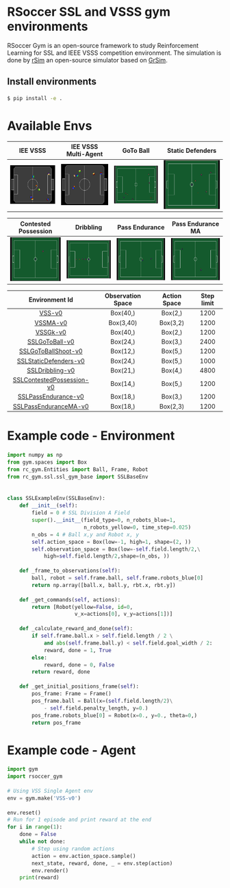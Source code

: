 # RSoccer SSL and VSSS gym environments
RSoccer Gym is an open-source framework to study Reinforcement Learning for SSL and IEEE VSSS competition environment. The simulation is done by [rSim](https://github.com/robocin/rsim) an open-source simulator based on [GrSim](https://github.com/RoboCup-SSL/grSim).
## Install environments

```bash
$ pip install -e .
```
# Available Envs
IEE VSSS                   |  IEE VSSS Multi-Agent     |        GoTo Ball          | Static Defenders          |
:-------------------------:|:-------------------------:|:-------------------------:|:-------------------------:|
![](resources/vss.gif)     | ![](resources/vss_ma.gif) | ![](resources/gotoball.gif) | ![](resources/static.gif)     |

  Contested Possession     |        Dribbling          |  Pass Endurance     |        Pass Endurance MA          |
:-------------------------:|:-------------------------:|:-------------------------:|:-------------------------:| 
 ![](resources/contested_possession.gif) | ![](resources/dribbling.gif)|![](resources/pass_endurance.gif) | ![](resources/pass_endurance_ma.gif)|

|       Environment Id                                                       | Observation Space | Action Space | Step limit |
|:--------------------------------------------------------------------------:|:-----------------:|:------------:|:----------:|
|[VSS-v0](rsoccer_gym/vss/README.md#vss-v0)                                       |      Box(40,)     |    Box(2,)   |    1200    |
|[VSSMA-v0](rsoccer_gym/vss/README.md#vssma-v0)                                   |      Box(3,40)    |    Box(3,2)  |    1200    |
|[VSSGk-v0](rsoccer_gym/vss/README.md#vssgk-v0)                                   |      Box(40,)     |    Box(2,)   |    1200    |
|[SSLGoToBall-v0](rsoccer_gym/ssl/README.md#sslgotoball-v0)                   |      Box(24,)     |    Box(3,)   |    2400        |
|[SSLGoToBallShoot-v0](rsoccer_gym/ssl/README.md#sslgotoballshoot-v0)             |      Box(12,)     |    Box(5,)   |    1200    |
|[SSLStaticDefenders-v0](rsoccer_gym/ssl/README.md#sslstaticdefenders-v0)         |      Box(24,)     |    Box(5,)   |    1000    |
|[SSLDribbling-v0](rsoccer_gym/ssl/README.md#ssldribbling-v0)                     |      Box(21,)     |    Box(4,)   |    4800    |
|[SSLContestedPossession-v0](rsoccer_gym/ssl/README.md#sslcontestedpossession-v0) |      Box(14,)     |    Box(5,)   |    1200    |
|[SSLPassEndurance-v0](rsoccer_gym/ssl/README.md#sslpassendurance-v0)             |      Box(18,)     |    Box(3,)   |    1200    |
|[SSLPassEnduranceMA-v0](rsoccer_gym/ssl/README.md#sslpassendurancema-v0)         |      Box(18,)     |    Box(2,3)  |    1200    |

# Example code - Environment
```python
import numpy as np
from gym.spaces import Box
from rc_gym.Entities import Ball, Frame, Robot
from rc_gym.ssl.ssl_gym_base import SSLBaseEnv


class SSLExampleEnv(SSLBaseEnv):
    def __init__(self):
        field = 0 # SSL Division A Field
        super().__init__(field_type=0, n_robots_blue=1,
                         n_robots_yellow=0, time_step=0.025)
        n_obs = 4 # Ball x,y and Robot x, y
        self.action_space = Box(low=-1, high=1, shape=(2, ))
        self.observation_space = Box(low=-self.field.length/2,\
            high=self.field.length/2,shape=(n_obs, ))

    def _frame_to_observations(self):
        ball, robot = self.frame.ball, self.frame.robots_blue[0]
        return np.array([ball.x, ball.y, rbt.x, rbt.y])

    def _get_commands(self, actions):
        return [Robot(yellow=False, id=0,
                      v_x=actions[0], v_y=actions[1])]

    def _calculate_reward_and_done(self):
        if self.frame.ball.x > self.field.length / 2 \
            and abs(self.frame.ball.y) < self.field.goal_width / 2:
            reward, done = 1, True
        else:
            reward, done = 0, False
        return reward, done
    
    def _get_initial_positions_frame(self):
        pos_frame: Frame = Frame()
        pos_frame.ball = Ball(x=(self.field.length/2)\
            - self.field.penalty_length, y=0.)
        pos_frame.robots_blue[0] = Robot(x=0., y=0., theta=0,)
        return pos_frame

```
# Example code - Agent
```python
import gym
import rsoccer_gym

# Using VSS Single Agent env
env = gym.make('VSS-v0')

env.reset()
# Run for 1 episode and print reward at the end
for i in range(1):
    done = False
    while not done:
        # Step using random actions
        action = env.action_space.sample()
        next_state, reward, done, _ = env.step(action)
        env.render()
    print(reward)
```

